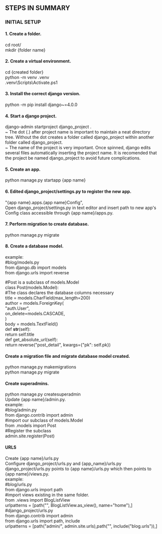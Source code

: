 ## STEPS IN SUMMARY
### INITIAL SETUP
#### 1. Create a folder.
cd root/  
mkdir {folder name}
#### 2. Create a virtual environment.
cd {created folder}  
python -m venv .venv  
.venv\Scripts\Activate.ps1
#### 3. Install the correct django version.
python -m pip install django~=4.0.0
#### 4. Start a django project.
django-admin startproject django_project .  
~ The dot (.) after project name is important to maintain a neat
directory tree. Without the dot creates a folder called django_project
within another folder called django_project.  
~ The name of the project is very important. Once spinned, django
edits several files automatically inserting the project name. It is
recomended that the project be named django_project to avoid future
complications.
#### 5. Create an app.
python manage.py startapp {app name}
#### 6. Edited django_project/settings.py to register the new app.
"{app name}.apps.{app name}Config",  
Open django_project/settings.py in text editor and insert path to
new app's Config class accessible through {app name}/apps.py.
#### 7. Perform migration to create database.
python manage.py migrate
#### 8. Create a database model.
example:  
#blog/models.py  
from django.db import models  
from django.urls import reverse  

#Post is a subclass of models.Model  
class Post(models.Model):  
    #The class declares the database columns necessary  
    title = models.CharField(max_length=200)  
    author = models.ForeignKey(  
            "auth.User",  
            on_delete=models.CASCADE,  
            )  
    body = models.TextField()  
    def __str__(self):  
        return self.title  
    def get_absolute_url(self):  
        return reverse("post_detail", kwargs={"pk": self.pk})  

#### Create a migration file and migrate database model created. 
python manage.py makemigrations  
python manage.py migrate  
#### Create superadmins.
python manage.py createsuperadmin  
Update {app name}/admin.py.  
example:  
#blog/admin.py  
from django.contrib import admin  
#import our subclass of models.Model   
from .models import Post  
#Register the subclass  
admin.site.register(Post)  
#### URLS
Create {app name}/urls.py  
Configure django_project/urls.py and {app_name}/urls.py  
django_project/urls.py points to {app name}/urls.py which then
points to {app name}/views.py.  
example:  
#blog/urls.py  
from django.urls import path  
#import views existing in the same folder.  
from .views import BlogListView  
urlpatterns = [path("", BlogListView.as_view(), name="home"),]  
#django_project/urls.py  
from django.contrib import admin  
from django.urls import path, include  
urlpatterns = [path("admin/", admin.site.urls),path("", include("blog.urls")),]  
